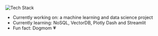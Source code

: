 ![Tech Stack](https://skillicons.dev/icons?i=java,nodejs,python,linux,gitlab,bash,mysql,databases,vscode,visualstudio,azure,powershell,tensorflow,pytorch&theme=light)

- Currently working on: a machine learning and data science project
- Currently learning: NoSQL, VectorDB, Plotly Dash and Streamlit
- Fun fact: Dogmom 💗


